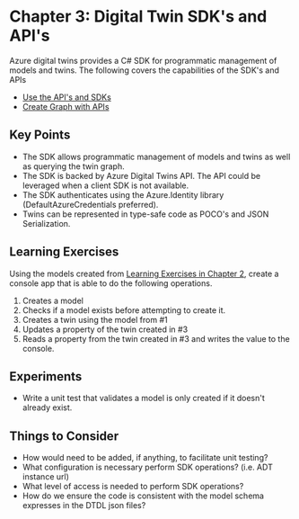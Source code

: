 # Chapter 3: Digital Twin SDK's and API's

Azure digital twins provides a C# SDK for programmatic management of models and twins. The following covers the capabilities of the SDK's and APIs

- [Use the API's and SDKs](https://docs.microsoft.com/en-us/azure/digital-twins/how-to-use-apis-sdks)
- [Create Graph with APIs](https://docs.microsoft.com/en-us/azure/digital-twins/concepts-twins-graph#create-with-the-apis)

## Key Points

- The SDK allows programmatic management of models and twins as well as querying the twin graph.
- The SDK is backed by Azure Digital Twins API. The API could be leveraged when a client SDK is not available.
- The SDK authenticates using the Azure.Identity library (DefaultAzureCredentials preferred).
- Twins can be represented in type-safe code as POCO's and JSON Serialization.

## Learning Exercises

Using the models created from [Learning Exercises in Chapter 2](02-digital-twin-definition-language.md), create a console app that is able to do the following operations.

1. Creates a model
1. Checks if a model exists before attempting to create it.
1. Creates a twin using the model from #1
1. Updates a property of the twin created in #3
1. Reads a property from the twin created in #3 and writes the value to the console.

## Experiments

- Write a unit test that validates a model is only created if it doesn't already exist.

## Things to Consider

- How would need to be added, if anything, to facilitate unit testing?
- What configuration is necessary perform SDK operations? (i.e. ADT instance url)
- What level of access is needed to perform SDK operations?
- How do we ensure the code is consistent with the model schema expresses in the DTDL json files?
